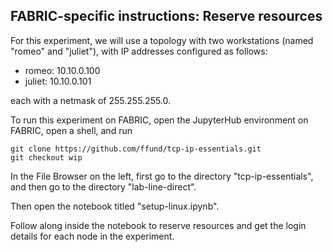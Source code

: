 ## FABRIC-specific instructions: Reserve resources

For this experiment, we will use a topology with two workstations (named "romeo" and "juliet"), with IP addresses configured as follows:

* romeo: 10.10.0.100
* juliet: 10.10.0.101

each with a netmask of 255.255.255.0.

To run this experiment on FABRIC, open the JupyterHub environment on FABRIC, open a shell, and run

```
git clone https://github.com/ffund/tcp-ip-essentials.git
git checkout wip
```

In the File Browser on the left, first go to the directory "tcp-ip-essentials", and then go to the directory "lab-line-direct".

Then open the notebook titled "setup-linux.ipynb".

Follow along inside the notebook to reserve resources and get the login details for each node in the experiment.
